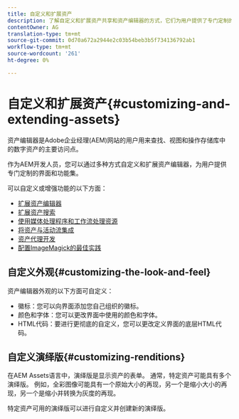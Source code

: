 ```yaml
---
title: 自定义和扩展资产
description: 了解自定义和扩展资产共享和资产编辑器的方式，它们为用户提供了专门定制的界面和功能集。
contentOwner: AG
translation-type: tm+mt
source-git-commit: 0d70a672a2944e2c03b54beb3b5f734136792ab1
workflow-type: tm+mt
source-wordcount: '261'
ht-degree: 0%

---
```



# 自定义和扩展资产{#customizing-and-extending-assets}

资产编辑器是Adobe企业经理(AEM)网站的用户用来查找、视图和操作存储库中的数字资产的主要访问点。

作为AEM开发人员，您可以通过多种方式自定义和扩展资产编辑器，为用户提供专门定制的界面和功能集。

可以自定义或增强功能的以下方面：

* [扩展资产编辑器](asseteditorx.md)
* [扩展资产搜索](searchx.md)
* [使用媒体处理程序和工作流处理资源](media-handlers.md)
* [将资产与活动流集成](extending-activity-stream.md)
* [资产代理开发](proxy.md)
* [配置ImageMagick的最佳实践](best-practices-for-imagemagick.md)

## 自定义外观{#customizing-the-look-and-feel}

资产编辑器外观的以下方面可自定义：

* 徽标：您可以向界面添加您自己组织的徽标。
* 颜色和字体：您可以更改界面中使用的颜色和字体。
* HTML代码：要进行更彻底的自定义，您可以更改定义界面的底层HTML代码。

## 自定义演绎版{#customizing-renditions}

在AEM Assets语言中，演绎版是显示资产的表单。 通常，特定资产可能具有多个演绎版。 例如，全彩图像可能具有一个原始大小的再现，另一个是缩小大小的再现，另一个是缩小并转换为灰度的再现。

特定资产可用的演绎版可以进行自定义并创建新的演绎版。
